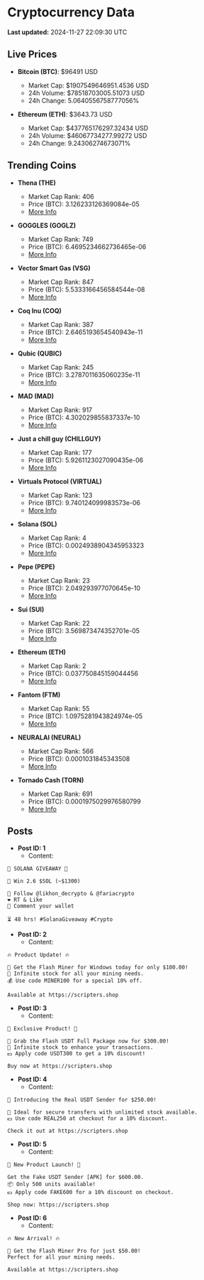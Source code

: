 # Cryptocurrency Data

**Last updated:** 2024-11-27 22:09:30 UTC

## Live Prices
- **Bitcoin (BTC)**: $96491 USD
  - Market Cap: $1907549646951.4536 USD
  - 24h Volume: $78518703005.51073 USD
  - 24h Change: 5.0640556758777056%

- **Ethereum (ETH)**: $3643.73 USD
  - Market Cap: $437765176297.32434 USD
  - 24h Volume: $46067734277.99272 USD
  - 24h Change: 9.24306274673071%

## Trending Coins
- **Thena (THE)**
  - Market Cap Rank: 406
  - Price (BTC): 3.126233126369084e-05
  - [More Info](https://www.coingecko.com/en/coins/thena)

- **GOGGLES (GOGLZ)**
  - Market Cap Rank: 749
  - Price (BTC): 6.4695234662736465e-06
  - [More Info](https://www.coingecko.com/en/coins/goggles)

- **Vector Smart Gas (VSG)**
  - Market Cap Rank: 847
  - Price (BTC): 5.5333166456584544e-08
  - [More Info](https://www.coingecko.com/en/coins/vector-smart-gas)

- **Coq Inu (COQ)**
  - Market Cap Rank: 387
  - Price (BTC): 2.6465193654540943e-11
  - [More Info](https://www.coingecko.com/en/coins/coq-inu)

- **Qubic (QUBIC)**
  - Market Cap Rank: 245
  - Price (BTC): 3.2787011635060235e-11
  - [More Info](https://www.coingecko.com/en/coins/qubic)

- **MAD (MAD)**
  - Market Cap Rank: 917
  - Price (BTC): 4.302029855837337e-10
  - [More Info](https://www.coingecko.com/en/coins/mad-2)

- **Just a chill guy (CHILLGUY)**
  - Market Cap Rank: 177
  - Price (BTC): 5.9261123027090435e-06
  - [More Info](https://www.coingecko.com/en/coins/just-a-chill-guy)

- **Virtuals Protocol (VIRTUAL)**
  - Market Cap Rank: 123
  - Price (BTC): 9.740124099983573e-06
  - [More Info](https://www.coingecko.com/en/coins/virtual-protocol)

- **Solana (SOL)**
  - Market Cap Rank: 4
  - Price (BTC): 0.0024938904345953323
  - [More Info](https://www.coingecko.com/en/coins/solana)

- **Pepe (PEPE)**
  - Market Cap Rank: 23
  - Price (BTC): 2.049293977070645e-10
  - [More Info](https://www.coingecko.com/en/coins/pepe)

- **Sui (SUI)**
  - Market Cap Rank: 22
  - Price (BTC): 3.569873474352701e-05
  - [More Info](https://www.coingecko.com/en/coins/sui)

- **Ethereum (ETH)**
  - Market Cap Rank: 2
  - Price (BTC): 0.037750845159044456
  - [More Info](https://www.coingecko.com/en/coins/ethereum)

- **Fantom (FTM)**
  - Market Cap Rank: 55
  - Price (BTC): 1.0975281943824974e-05
  - [More Info](https://www.coingecko.com/en/coins/fantom)

- **NEURALAI (NEURAL)**
  - Market Cap Rank: 566
  - Price (BTC): 0.0001031845343508
  - [More Info](https://www.coingecko.com/en/coins/neuralai)

- **Tornado Cash (TORN)**
  - Market Cap Rank: 691
  - Price (BTC): 0.0001975029976580799
  - [More Info](https://www.coingecko.com/en/coins/tornado-cash)

## Posts
- **Post ID: 1**
  - Content:
```
🚀 SOLANA GIVEAWAY 🚀

🎁 Win 2.6 $SOL (~$1300)

🤝 Follow @likhon_decrypto & @fariacrypto
❤️ RT & Like
💬 Comment your wallet

⏳ 48 hrs! #SolanaGiveaway #Crypto
```

- **Post ID: 2**
  - Content:
```
🔥 Product Update! 🔥

🚀 Get the Flash Miner for Windows today for only $100.00!
🔋 Infinite stock for all your mining needs.
💰 Use code MINER100 for a special 10% off.

Available at https://scripters.shop
```

- **Post ID: 3**
  - Content:
```
🎁 Exclusive Product! 🎁

💸 Grab the Flash USDT Full Package now for $300.00!
🎉 Infinite stock to enhance your transactions.
💵 Apply code USDT300 to get a 10% discount!

Buy now at https://scripters.shop
```

- **Post ID: 4**
  - Content:
```
💎 Introducing the Real USDT Sender for $250.00!

💼 Ideal for secure transfers with unlimited stock available.
💵 Use code REAL250 at checkout for a 10% discount.

Check it out at https://scripters.shop
```

- **Post ID: 5**
  - Content:
```
🚀 New Product Launch! 🚀

Get the Fake USDT Sender [APK] for $600.00.
📦 Only 500 units available!
💵 Apply code FAKE600 for a 10% discount on checkout.

Shop now: https://scripters.shop
```

- **Post ID: 6**
  - Content:
```
🔥 New Arrival! 🔥

💸 Get the Flash Miner Pro for just $50.00!
Perfect for all your mining needs.

Available at https://scripters.shop
```

